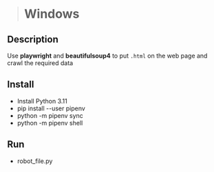 ># Windows

## Description
Use **playwright** and **beautifulsoup4** to put `.html` on the web page and crawl the required data

## Install

- Install Python 3.11
- pip install --user pipenv
- python -m pipenv sync
- python -m pipenv shell

## Run
- robot_file.py
<!-- pyinstaller -F <python file>   # 打包成單執行檔，適合小檔
pyinstaller -D <python file>   # 打包成多個文件，適合框架類程式 -->
